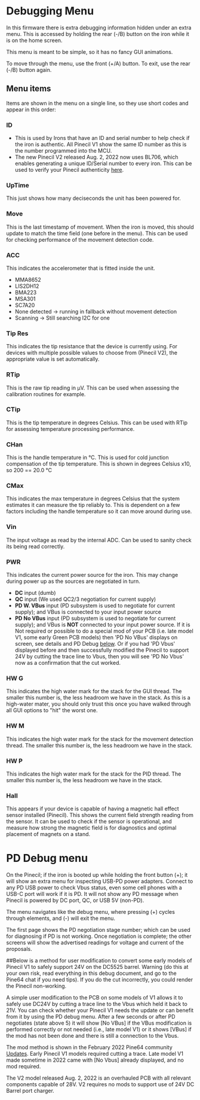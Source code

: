 # Debugging Menu

In this firmware there is extra debugging information hidden under an extra menu.
This is accessed by holding the rear (-/B) button on the iron while it is on the home screen.

This menu is meant to be simple, so it has no fancy GUI animations.

To move through the menu, use the front (+/A) button.
To exit, use the rear (-/B) button again.

## Menu items

Items are shown in the menu on a single line, so they use short codes and appear in this order:

### ID
- This is used by Irons that have an ID and serial number to help check if the iron is authentic. All Pinecil V1 show the same ID number as this is the number programmed into the MCU.
- The new Pinecil V2 released Aug. 2, 2022 now uses BL706, which enables generating a unique ID/Serial number to every iron. This can be used to verify your Pinecil authenticity [here](https://pinecil.pine64.org/).

### UpTime

This just shows how many deciseconds the unit has been powered for.

### Move

This is the last timestamp of movement. When the iron is moved, this should update to match the time field (one before in the menu).
This can be used for checking performance of the movement detection code.

### ACC

This indicates the accelerometer that is fitted inside the unit.

- MMA8652
- LIS2DH12
- BMA223
- MSA301
- SC7A20
- None detected -> running in fallback without movement detection
- Scanning -> Still searching I2C for one

### Tip Res

This indicates the tip resistance that the device is currently using. For devices with multiple possible values to choose from (Pinecil V2), the appropriate value is set automatically.

### RTip

This is the raw tip reading in μV. This can be used when assessing the calibration routines for example.

### CTip

This is the tip temperature in degrees Celsius.
This can be used with RTip for assessing temperature processing performance.

### CHan

This is the handle temperature in °C. This is used for cold junction compensation of the tip temperature.
This is shown in degrees Celsius x10, so 200 == 20.0 °C

### CMax

This indicates the max temperature in degrees Celsius that the system estimates it can measure the tip reliably to.
This is dependent on a few factors including the handle temperature so it can move around during use.

### Vin

The input voltage as read by the internal ADC. Can be used to sanity check its being read correctly.

### PWR

This indicates the current power source for the iron.
This may change during power up as the sources are negotiated in turn.

- **DC** input (dumb)
- **QC** input (We used QC2/3 negotiation for current supply)
- **PD W. VBus** input (PD subsystem is used to negotiate for current supply); and VBus is connected to your input power source
- **PD No VBus** input (PD subsystem is used to negotiate for current supply); and VBus is **NOT** connected to your input power source. If it is Not required or possible to do a special mod of your PCB (i.e. late model V1, some early Green PCB models) then 'PD No VBus' displays on screen, see details and PD Debug [below](/Documentation/DebugMenu.md#pd-debug-menu). Or if you had 'PD Vbus' displayed before and then successfully modified the Pinecil to support 24V by cutting the trace line to Vbus, then you will see 'PD No Vbus' now as a confirmation that the cut worked.

### HW G

This indicates the high water mark for the stack for the GUI thread. The smaller this number is, the less headroom we have in the stack.
As this is a high-water mater, you should only trust this once you have walked through all GUI options to "hit" the worst one.

### HW M

This indicates the high water mark for the stack for the movement detection thread. The smaller this number is, the less headroom we have in the stack.

### HW P

This indicates the high water mark for the stack for the PID thread. The smaller this number is, the less headroom we have in the stack.

### Hall

This appears if your device is capable of having a magnetic hall effect sensor installed (Pinecil).
This shows the current field strength reading from the sensor. It can be used to check if the sensor is operational, and measure how strong the magnetic field is for diagnostics and optimal placement of magnets on a stand.

# PD Debug menu

On the Pinecil; if the iron is booted up while holding the front button (+); it will show an extra menu for inspecting USB-PD power adapters. Connect to any PD USB power to check Vbus status, even some cell phones with a USB-C port will work if it is PD. It will not show any PD message when Pinecil is powered by DC port, QC, or USB 5V (non-PD).

The menu navigates like the debug menu, where pressing (+) cycles through elements, and (-) will exit the menu.

The first page shows the PD negotiation stage number; which can be used for diagnosing if PD is not working. Once negotiation is complete; the other screens will show the advertised readings for voltage and current of the proposals.

##Below is a method for user modification to convert some early models of Pinecil V1 to safely support 24V on the DC5525 barrel.
Warning (do this at your own risk, read everything in this debug document, and go to the Pine64 chat if you need tips). If you do the cut incorrectly, you could render the Pinecil non-working.

A simple user modification to the PCB on some models of V1 allows it to safely use DC24V by cutting a trace line to the Vbus which held it back to 21V. You can check whether your Pinecil V1 needs the update or can benefit from it by using the PD debug menu. After a few seconds or after PD negotiates (state above 5) it will show [No VBus] if the VBus modification is performed correctly or not needed (i.e., late model V1) or it shows [VBus] if the mod has not been done and there is still a connection to the Vbus.

The mod method is shown in the February 2022 Pine64 community [Updates](https://www.pine64.org/2022/02/15/february-update-chat-with-the-machine/). Early Pinecil V1 models required cutting a trace. Late model V1 made sometime in 2022 came with [No Vbus] already displayed, and no mod required.

The V2 model released Aug. 2, 2022 is an overhauled PCB with all relevant components capable of 28V. V2 requires no mods to support use of 24V DC Barrel port charger.
